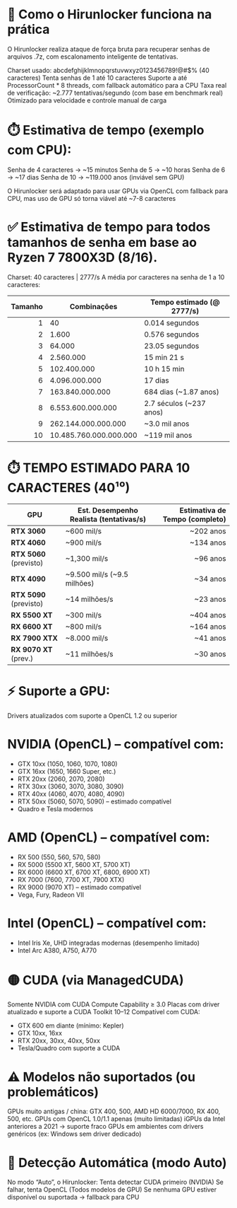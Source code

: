 # 🔐 Como o Hirunlocker funciona na prática
O Hirunlocker realiza ataque de força bruta para recuperar senhas de arquivos .7z, com escalonamento inteligente de tentativas.

Charset usado: abcdefghijklmnopqrstuvwxyz0123456789!@#$% (40 caracteres)
Tenta senhas de 1 até 10 caracteres
Suporte a até ProcessorCount * 8 threads, com fallback automático para a CPU
Taxa real de verificação: ~2.777 tentativas/segundo (com base em benchmark real)
Otimizado para velocidade e controle manual de carga

# ⏱️ Estimativa de tempo (exemplo com CPU):
Senha de 4 caracteres → ~15 minutos
Senha de 5 → ~10 horas
Senha de 6 → ~17 dias
Senha de 10 → ~119.000 anos (inviável sem GPU)

O Hirunlocker será adaptado para usar GPUs via OpenCL com fallback para CPU, mas uso de GPU só torna viável até ~7-8 caracteres

# ✅ Estimativa de tempo para todos tamanhos de senha em base ao Ryzen 7 7800X3D (8/16). 
Charset: 40 caracteres | 2777/s
A média por caracteres na senha de 1 a 10 caracteres:

| Tamanho | Combinações            | Tempo estimado (@ 2777/s) |
| ------: | ---------------------- | ------------------------- |
|       1 | 40                     | 0.014 segundos            |
|       2 | 1.600                  | 0.576 segundos            |
|       3 | 64.000                 | 23.05 segundos            |
|       4 | 2.560.000              | 15 min 21 s               |
|       5 | 102.400.000            | 10 h 15 min               |
|       6 | 4.096.000.000          | 17 dias                   |
|       7 | 163.840.000.000        | 684 dias (\~1.87 anos)    |
|       8 | 6.553.600.000.000      | 2.7 séculos (\~237 anos)  |
|       9 | 262.144.000.000.000    | \~3.0 mil anos            |
|      10 | 10.485.760.000.000.000 | \~119 mil anos            |


# ⏱️ TEMPO ESTIMADO PARA 10 CARACTERES (40¹⁰)
| GPU                     | Est. Desempenho Realista (tentativas/s) | Estimativa de Tempo (completo) |
| ----------------------- | --------------------------------------- | -----------------------------: |
| **RTX 3060**            | \~600 mil/s                             |                     \~202 anos |
| **RTX 4060**            | \~900 mil/s                             |                     \~134 anos |
| **RTX 5060** (previsto) | \~1,300 mil/s                           |                      \~96 anos |
| **RTX 4090**            | \~9.500 mil/s (\~9.5 milhões)           |                      \~34 anos |
| **RTX 5090** (previsto) | \~14 milhões/s                          |                      \~23 anos |
| **RX 5500 XT**          | \~300 mil/s                             |                     \~404 anos |
| **RX 6600 XT**          | \~800 mil/s                             |                     \~164 anos |
| **RX 7900 XTX**         | \~8.000 mil/s                           |                      \~41 anos |
| **RX 9070 XT** (prev.)  | \~11 milhões/s                          |                      \~30 anos |

# ⚡ Suporte a GPU:
Drivers atualizados com suporte a OpenCL 1.2 ou superior

# NVIDIA (OpenCL) – compatível com:
- GTX 10xx (1050, 1060, 1070, 1080)
- GTX 16xx (1650, 1660 Super, etc.)
- RTX 20xx (2060, 2070, 2080)
- RTX 30xx (3060, 3070, 3080, 3090)
- RTX 40xx (4060, 4070, 4080, 4090)
- RTX 50xx (5060, 5070, 5090) – estimado compatível
- Quadro e Tesla modernos

# AMD (OpenCL) – compatível com:
- RX 500 (550, 560, 570, 580)
- RX 5000 (5500 XT, 5600 XT, 5700 XT)
- RX 6000 (6600 XT, 6700 XT, 6800, 6900 XT)
- RX 7000 (7600, 7700 XT, 7900 XTX)
- RX 9000 (9070 XT) – estimado compatível
- Vega, Fury, Radeon VII

# Intel (OpenCL) – compatível com:
- Intel Iris Xe, UHD integradas modernas (desempenho limitado)
- Intel Arc A380, A750, A770

# 🟡 CUDA (via ManagedCUDA)
Somente NVIDIA com CUDA Compute Capability ≥ 3.0
Placas com driver atualizado e suporte a CUDA Toolkit 10–12
Compatível com CUDA:
- GTX 600 em diante (mínimo: Kepler)
- GTX 10xx, 16xx
- RTX 20xx, 30xx, 40xx, 50xx
- Tesla/Quadro com suporte a CUDA

# ⚠️ Modelos não suportados (ou problemáticos)
GPUs muito antigas / china: GTX 400, 500, AMD HD 6000/7000, RX 400, 500, etc.
GPUs com OpenCL 1.0/1.1 apenas (muito limitadas)
iGPUs da Intel anteriores a 2021 → suporte fraco
GPUs em ambientes com drivers genéricos (ex: Windows sem driver dedicado)

# 📌 Detecção Automática (modo Auto)
No modo “Auto”, o Hirunlocker:
Tenta detectar CUDA primeiro (NVIDIA)
Se falhar, tenta OpenCL (Todos modelos de GPU)
Se nenhuma GPU estiver disponível ou suportada → fallback para CPU
